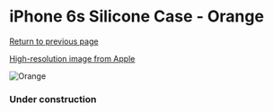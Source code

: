 # iPhone 6s Silicone Case - Orange

[Return to previous page](/iphone_6)

[High-resolution image from Apple](https://store.storeimages.cdn-apple.com/8756/as-images.apple.com/is/MKY62?wid=4500&hei=4500&fmt=png)

<div style="width: 384px"><img src="/everypreview/MKY62.png" alt="Orange"></div>

### Under construction
